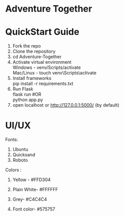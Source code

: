 # Adventure Together

# QuickStart Guide 

1. Fork the repo 
2. Clone the repository 
3. cd Adventure-Together 
4. Activate virtual environment <br> 
   Windows - venv/Scripts/activate <br>
   Mac/Linux - touch  venv\Scripts\activate 
5. Install frameworks <br>
   pip install -r requirements.txt 
6. Run Flask <br>
   flask run   #OR <br>
   python app.py
7. open localhost or http://127.0.0.1:5000/ (by default)

# UI/UX
Fonts:  
1. Ubuntu  
2. Quicksand 
3. Roboto <br>

Colors : 
1. Yellow - #FFD304 

                           
2. Plain White- #FFFFFF


3. Grey- #C4C4C4


4. Font color- #575757
